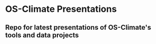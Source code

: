 # OS-Climate Presentations

## Repo for latest presentations of OS-Climate's tools and data projects
